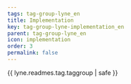 ```yaml
---
tags: tag-group-lyne_en
title: Implementation
key: tag-group-lyne-implementation_en
parent: tag-group-lyne_en
icon: implementation
order: 3
permalink: false  
---
```

{{ lyne.readmes.tag.taggroup | safe }}


